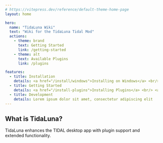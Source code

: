```yaml
---
# https://vitepress.dev/reference/default-theme-home-page
layout: home

hero:
  name: "TidaLuna Wiki"
  text: "Wiki for the TidaLuna Tidal Mod"
  actions:
    - theme: brand
      text: Getting Started
      link: /getting-started
    - theme: alt
      text: Available Plugins
      link: /plugins

features:
  - title: Installation
    details: <a href="/install/windows">Installing on Windows</a> <br/> <a href="/install/linux"> Installing on Linux</a> <br/> <a href="/install/mac">Installing on MacOS</a>
  - title: Getting Started
    details: <a href="/install-plugins">Installing Plugins</a> <br/> <a href="/settings">Luna Settings and Festures</a> <br/> <a href="/plugin-settings">Plugin Setttings</a>
  - title: Development
    details: Lorem ipsum dolor sit amet, consectetur adipiscing elit
---
```


## What is TidaLuna?

TidaLuna enhances the TIDAL desktop app with plugin support and extended functionality.

<Contributors />
